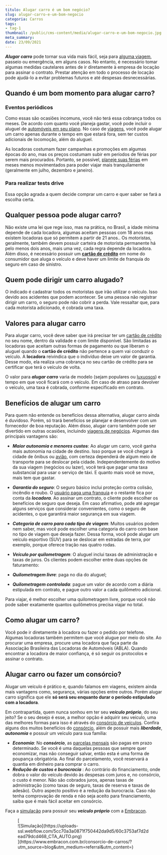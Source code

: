 ```yaml
---
titulo: Alugar carro é um bom negócio?
slug: alugar-carro-e-um-bom-negocio
categoria: Carros
tags:
- tag-1
thumbnail: /public/cms-content/media/alugar-carro-e-um-bom-negocio.jpg
meta_summary: 
date: 23/09/2021
---
```

***Alugar carro*** pode tornar sua vida mais fácil, seja para [alguma viagem](https://www.embracon.com.br/blog/como-realizar-o-sonho-da-viagem-internacional), passeio ou emergência, em alguns casos. No entanto, é necessário tomar algumas medidas cautelares antes de ir diretamente à empresa de locação para assinar o contrato. Prestar atenção em todo o processo de locação pode ajudá-lo a evitar problemas futuros e até despesas desnecessárias.

Quando é um bom momento para alugar carro? 
-------------------------------------------

### **Eventos periódicos**‍

Como essas são ocasiões incomuns, você não terá essa cobrança todos os meses. De acordo com quanto você planeja gastar, você pode incluir o aluguel de [automóveis em seu plano](https://www.embracon.com.br/blog/guia-para-consorcio-de-automoveis-de-a-a-z). No caso de [viagens](https://www.embracon.com.br/blog/volta-ao-mundo-com-consorcio-de-viagem), você pode alugar um carro apenas durante o tempo em que estará fora, sem ter custos adicionais de locomoção, além do aluguel.

As locadoras costumam fazer campanhas e promoções em algumas épocas do ano, mas os preços costumam subir em períodos de férias por serem mais procurados. Portanto, se possível, [planeje suas férias](https://www.embracon.com.br/blog/conheca-4-destinos-incriveis-para-passar-ferias-em-familia) em meses menos movimentados para poder viajar mais tranquilamente (geralmente em julho, dezembro e janeiro).

### **Para realizar tests drive**‍

Essa opção agrada a quem decide comprar um carro e quer saber se fará a escolha certa.

Qualquer pessoa pode alugar carro? 
-----------------------------------

Não existe uma lei que rege isso, mas na prática, no Brasil, a idade mínima depende de cada locadora, algumas aceitam pessoas com 18 anos mas existem locadoras que só permitem a partir de 21 anos.. Os motoristas, geralmente, também devem possuir carteira de motorista permanente há pelo menos dois anos, mais uma vez, cada regra depende da locadora. Além disso, é necessário possuir um [**cartão de crédito**](https://www.embracon.com.br/blog/divida-de-cartao-de-credito-como-sair-dela-e-nao-entrar-mais) em nome do consumidor que aluga o veículo e deve haver um limite de franquia do seguro em caso de sinistro.

Quem pode dirigir um carro alugado? 
------------------------------------

O indicado é cadastrar todos os motoristas que irão utilizar o veículo. Isso devido aos acidentes que podem acontecer. Se uma pessoa não registrar dirigir um carro, o seguro pode não cobrir a perda. Vale ressaltar que, para cada motorista adicionado, é cobrada uma taxa.

Valores para alugar carro 
--------------------------

Para alugar carro, você deve saber que irá precisar ter um [cartão de crédito](https://www.embracon.com.br/blog/cartao-de-credito-ou-cartao-de-debito-suas-diferencas-e-qual-usar) no seu nome, dentro da validade e com limite disponível. São limitadas as locadoras que aceitam outras formas de pagamento ou que liberam o aluguel quando o **cartão de crédito** não pertence a quem vai conduzir o veículo. A **locadora** reivindica que o indivíduo deixe um valor de garantia. Desse modo, ela realiza uma cobrança no seu cartão de crédito para se certificar que terá o veículo de volta.

O valor para ***alugar carro*** varia de modelo (sejam populares ou [luxuosos](https://www.embracon.com.br/blog/cartao-de-credito-ou-cartao-de-debito-suas-diferencas-e-qual-usar)) e tempo em que você ficará com o veículo. Em caso de atraso para devolver o veículo, uma taxa é cobrada, conforme especificado em contrato.

Benefícios de alugar um carro 
------------------------------

Para quem não entende os benefícios dessa alternativa, alugar carro ainda é duvidoso. Porém, só trará benefícios se planejar e desenvolver com um fornecedor de boa reputação. Além disso, alugar carro também pode ser divertido em outras ocasiões, incluindo [viagens de negócios](https://www.embracon.com.br/blog/consorcio-de-viagens-embracon-vantagens). Algumas das principais vantagens são:

- ***Maior autonomia e menores custos***: Ao alugar um carro, você ganha mais autonomia na cidade de destino. Isso porque se você chegar à cidade de ônibus ou [avião](https://www.embracon.com.br/blog/7-dicas-de-como-economizar-na-passagem-de-aviao), com certeza dependerá de algum meio de transporte para se deslocar pela cidade. Independentemente do motivo da sua viagem (negócios ou lazer), você terá que pagar uma taxa substancial para usar o serviço de táxi. E quanto mais você se move, mais tem que gastar.

- ***Garantia do seguro***: O seguro básico inclui proteção contra colisão, incêndio e roubo. O [usuário paga uma franquia](https://www.embracon.com.br/blog/o-que-e-franquia-de-seguro) e o restante fica por conta da ***locadora***. Ao assinar um contrato, o cliente pode escolher os benefícios de seguro que deseja. Em caso afirmativo, pode até agregar alguns serviços que considerar convenientes, como o seguro de acidentes, o que garantirá maior segurança em sua viagem.
- ***Categoria de carro para cada tipo de viagem***: Muitos usuários podem nem saber, mas você pode escolher uma categoria do carro com base no tipo de viagem que deseja fazer. Dessa forma, você pode alugar um veículo esportivo (SUV) para se deslocar em estradas de terra, por exemplo, porque oferece tração nas quatro rodas.
- ***Veículo por quilometragem***: O aluguel inclui taxas de administração e taxas de juros. Os clientes podem escolher entre duas opções de faturamento:
- ***Quilometragem livre***: paga no dia do aluguel;
- ***Quilometragem controlada***: pague um valor de acordo com a diária estipulada em contrato, e pague outro valor a cada quilômetro adicional.

Para viajar, é melhor escolher uma quilometragem livre, porque você não pode saber exatamente quantos quilômetros precisa viajar no total.

Como alugar um carro? 
----------------------

Você pode ir diretamente à locadora ou fazer o pedido por telefone. Algumas locadoras também permitem que você alugue por meio do site. Ao procurar uma empresa, procure uma locadora que faça parte da Associação Brasileira das Locadoras de Automóveis (ABLA). Quando encontrar a locadora de maior confiança, é só seguir os protocolos e assinar o contrato.

Alugar carro ou fazer um consórcio? 
------------------------------------

Alugar um veículo é prático e, quando falamos em viagens, existem ainda mais vantagens como, segurança, várias opções entre outros. Porém alugar carro significa que ele **só será seu enquanto durar o período estipulado com a locadora**.

Em contrapartida, quem nunca sonhou em ter seu ***veículo próprio***, do seu jeito? Se o seu desejo é esse, a melhor opção é adquirir seu veículo, uma das melhores formas para isso é através do [consórcio de veículos](https://www.embracon.com.br/consorcio-de-carros). Confira alguns dos muitos benefícios do [consórcio](https://www.embracon.com.br/consorcio), além de possuir mais ***liberdade***, ***autonomia*** e possuir um veículo para sua família:

- ***Economia***: No ***consórcio***, as [parcelas mensais](https://www.embracon.com.br/blog/como-calcular-as-parcelas-no-consorcio) são pagas em prazo determinado. Se você é uma daquelas pessoas que sempre quer economizar, mas não conseguir salvar, então esta é uma forma de poupança obrigatória. Ao final do parcelamento, você reservará a quantia em dinheiro para comprar o carro.
- ***Redução de custos e burocracia*** : Ao contrário do financiamento, onde dobra o valor do veículo devido às despesas com juros e, no consórcio, o custo é menor. Não são cobrados juros, apenas taxas de administração (como taxas de seguro, taxas de reserva e taxas de adesão). Outro aspecto positivo é a redução da burocracia. Caso não tenha comprovação de renda e não seja aceito para financiamento, saiba que é mais fácil aceitar em consórcio.

Faça a [simulação](https://www.embracon.com.br/servicos/simulacao-de-consorcio) para possuir seu ***veículo próprio*** com a [Embracon](https://www.embracon.com.br/a-embracon).

<figure class="w-richtext-figure-type-image w-richtext-align-center">[<div>![Simulação](https://uploads-ssl.webflow.com/5cc70a3a0871f750442da9d5/60c3753af7d2dead79dcd468_CTA_AUTO.png)</div>](https://www.embracon.com.br/consorcio-de-carros/?utm_source=blog&utm_medium=referral&utm_content=)</figure>
